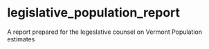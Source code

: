 # legislative_population_report
A report prepared for the legeslative counsel on Vermont Population estimates

